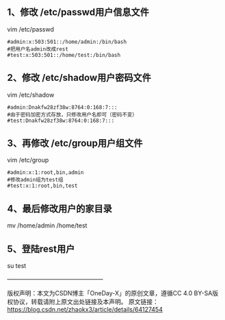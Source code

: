 ## 1、修改 /etc/passwd用户信息文件
vim /etc/passwd

```shell
#admin:x:503:501::/home/admin:/bin/bash
#把用户名admin改成rest
#test:x:503:501::/home/test:/bin/bash
```

## 2、修改 /etc/shadow用户密码文件
vim /etc/shadow

```shell
#admin:Dnakfw28zf38w:8764:0:168:7:::
#由于密码加密方式存放，只修改用户名即可（密码不变）
#test:Dnakfw28zf38w:8764:0:168:7:::
```

## 3、再修改 /etc/group用户组文件
vim /etc/group

```shell
#admin:x:1:root,bin,admin
#修改admin组为test组
#test:x:1:root,bin,test
```

## 4、最后修改用户的家目录
mv /home/admin /home/test


## 5、登陆rest用户
su test


————————————————

版权声明：本文为CSDN博主「OneDay-X」的原创文章，遵循CC 4.0 BY-SA版权协议，转载请附上原文出处链接及本声明。
原文链接：https://blog.csdn.net/zhaokx3/article/details/64127454